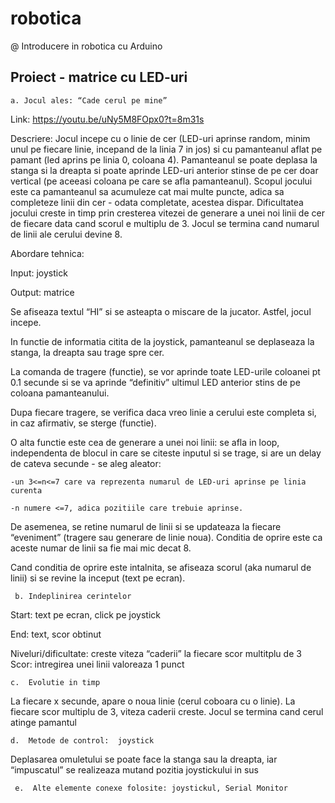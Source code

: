 # robotica
@ Introducere in robotica cu Arduino

## Proiect - matrice cu LED-uri

 

	a. Jocul ales: “Cade cerul pe mine” 
 Link: https://youtu.be/uNy5M8FOpx0?t=8m31s
 
 Descriere: Jocul incepe cu o linie de cer (LED-uri aprinse random, minim unul pe fiecare linie, incepand de la linia 7 in jos) si cu
 pamanteanul aflat pe pamant (led aprins pe linia 0, coloana 4). Pamanteanul se poate deplasa la stanga si la dreapta si poate aprinde 
 LED-uri anterior stinse de pe cer doar vertical (pe aceeasi coloana pe care se afla pamanteanul). Scopul jocului este ca pamanteanul sa 
 acumuleze cat mai multe puncte, adica sa completeze linii din cer - odata completate, acestea dispar. Dificultatea jocului creste in 
 timp prin cresterea vitezei de generare a unei noi linii de cer de fiecare data cand scorul e multiplu de 3. Jocul se termina cand numarul de linii ale cerului devine 8.
 
 Abordare tehnica:
 
Input: joystick
	
Output: matrice
	
Se afiseaza textul “HI” si se asteapta o miscare de la jucator. Astfel, jocul incepe.
	
In functie de informatia citita de la joystick, pamanteanul se deplaseaza la stanga, la dreapta sau trage spre cer. 
	
La comanda de tragere (functie), se vor aprinde toate LED-urile coloanei pt 0.1 secunde si se va aprinde “definitiv” ultimul LED 
anterior stins de pe coloana pamanteanului. 
	
Dupa fiecare tragere, se verifica daca vreo linie a cerului este completa si, in caz afirmativ, se sterge (functie). 
	
O alta functie este cea de generare a unei noi linii: se afla in loop, independenta de blocul in care se citeste inputul si se 
trage, si are un delay de cateva secunde - se aleg aleator: 
	
	-un 3<=n<=7 care va reprezenta numarul de LED-uri aprinse pe linia curenta
	
	-n numere <=7, adica pozitiile care trebuie aprinse.
	
De asemenea, se retine numarul de linii si se updateaza la fiecare “eveniment” (tragere sau generare de linie noua). Conditia de 
oprire este ca aceste numar de linii sa fie mai mic decat 8.
	
Cand conditia de oprire este intalnita, se afiseaza scorul (aka numarul de linii) si se revine la inceput (text pe ecran).
	
   	 b. Indeplinirea cerintelor
	 
Start: text pe ecran, click pe joystick

End: text, scor obtinut

Niveluri/dificultate: creste viteza “caderii” la fiecare scor multitplu de 3
Scor: intregirea unei linii valoreaza 1 punct


    c.  Evolutie in timp
La fiecare x secunde, apare o noua linie (cerul coboara cu o linie). La fiecare scor multiplu de 3, viteza caderii creste. Jocul se termina cand cerul atinge pamantul


    d.  Metode de control:  joystick 
Deplasarea omuletului se poate face la stanga sau la dreapta, iar “impuscatul” se realizeaza mutand pozitia joystickului in sus


     e.  Alte elemente conexe folosite: joystickul, Serial Monitor 
     
     
